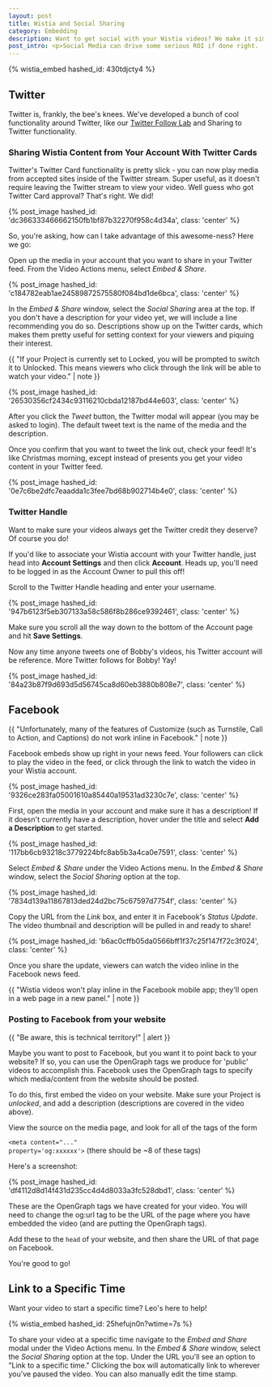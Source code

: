 ```yaml
---
layout: post
title: Wistia and Social Sharing
category: Embedding
description: Want to get social with your Wistia videos? We make it simple to share and track your videos on your favorite social media sites, such as Facebook and Twitter.
post_intro: <p>Social Media can drive some serious ROI if done right.  Vehicles like Facebook and Twitter can be used to spread a business message effectively, especially if delivered in an easy to consume and share way.  The best way to do that is with video - it's perfect for social media attention spans, so it tends to 'travel' better than blocks of text.</p><p>Now that you've got your video uploaded to Wistia, how do you share it and track the performance on Social Media sites?  This tutorial will help.  The two services we're focused on here are Facebook and Twitter.</p>
---
```


{% wistia_embed hashed_id: 430tdjcty4 %}

## Twitter

Twitter is, frankly, the bee's knees. We've developed a bunch of cool functionality
around Twitter, like our [Twitter Follow Lab](http://wistia.com/labs/twitter-follows/) 
and Sharing to Twitter functionality.

### Sharing Wistia Content from Your Account With Twitter Cards

Twitter's Twitter Card functionality is pretty slick - you can now play media from
accepted sites inside of the Twitter stream. Super useful, as it doesn't require
leaving the Twitter stream to view your video. Well guess who got Twitter Card
approval? That's right. We did!

{% post_image hashed_id: 'dc366333466662150fb1bf87b32270f958c4d34a', class: 'center' %}

So, you're asking, how can I take advantage of this awesome-ness?  Here we go:

Open up the media in your account that you want to share in your Twitter feed.
From the <span class="action_menu">Video Actions</span> menu, select *Embed & Share*.

{% post_image hashed_id: 'c184782eab1ae24589872575580f084bd1de6bca', class: 'center' %}

In the *Embed & Share* window, select the *Social Sharing* area at the top. 
If you don't have a description for your video yet, we will include a line 
recommending you do so. Descriptions show up on the Twitter cards, which makes 
them pretty useful for setting context for your viewers and piquing their interest.

{{ "If your Project is currently set to Locked, you will be prompted to switch it to Unlocked. This means viewers who click through the link will be able to watch your video." | note }} 

{% post_image hashed_id: '26530356cf2434c93116210cbda12187bd44e603', class: 'center' %}

After you click the *Tweet* button, the Twitter modal will appear (you may
be asked to login). The default tweet text is the name of the media and the 
description.

Once you confirm that you want to tweet the link out, check your feed! It's like
Christmas morning, except instead of presents you get your video content in your
Twitter feed.

{% post_image hashed_id: '0e7c6be2dfc7eaadda1c3fee7bd68b902714b4e0', class: 'center' %}

### Twitter Handle

Want to make sure your videos always get the Twitter credit they deserve? Of course you do!

If you'd like to associate your Wistia account with your Twitter handle, just head into 
**Account Settings** and then click **Account**. Heads up, you'll need to be logged in as 
the Account Owner to pull this off!

Scroll to the Twitter Handle heading and enter your username.

{% post_image hashed_id: '947b6123f5eb307133a58c586f8b286ce9392461', class: 'center' %}

Make sure you scroll all the way down to the bottom of the Account page and hit **Save Settings**.

Now any time anyone tweets one of Bobby's videos, his Twitter account will be reference. 
More Twitter follows for Bobby! Yay!

{% post_image hashed_id: '84a23b87f9d693d5d56745ca8d60eb3880b808e7', class: 'center' %}

## Facebook

{{ "Unfortunately, many of the features of Customize (such as Turnstile, Call to Action, and Captions) do not work inline in Facebook." | note }}

Facebook embeds show up right in your news feed.  Your followers can click to play the 
video in the feed, or click through the link to watch the video in your Wistia account.

{% post_image hashed_id: '9326ce283fa05001610a85440a19531ad3230c7e', class: 'center' %}

First, open the media in your account and make sure it has a description! If it
doesn't currently have a description, hover under the title and select **Add a Description** 
to get started.

{% post_image hashed_id: '117bb6cb93218c3779224bfc8ab5b3a4ca0e7591', class: 'center' %}

Select *Embed & Share* under the <span class="action_menu">Video Actions</span> menu.
In the *Embed & Share* window, select the *Social Sharing* option at the top.

{% post_image hashed_id: '7834d139a11867813ded24d2bc75c67597d7754f', class: 'center' %}

Copy the URL from the *Link* box, and enter it in Facebook's *Status Update*. 
The video thumbnail and description will be pulled in and ready to share!

{% post_image hashed_id: 'b6ac0cffb05da0566bff1f37c25f147f72c3f024', class: 'center' %}

Once you share the update, viewers can watch the video inline in the Facebook
news feed.

{{ "Wistia videos won't play inline in the Facebook mobile app; they'll open in a web page in a new panel." | note }}

### Posting to Facebook from your website

{{ "Be aware, this is technical territory!" | alert }}

Maybe you want to post to Facebook, but you want it to point back to your website?
If so, you can use the OpenGraph tags we produce for 'public' videos to accomplish 
this. Facebook uses the OpenGraph tags to specify which media/content from the 
website should be posted.

To do this, first embed the video on your website.  Make sure your Project is
*unlocked*, and add a description (descriptions are covered in the video above).

View the source on the media page, and look for all of the tags of the form

<code class="full_width">&lt;meta content="..." property='og:xxxxxx'&gt;</code>
(there should be ~8 of these tags)

Here's a screenshot:

{% post_image hashed_id: 'df4112d8d14f431d235cc4d4d8033a3fc528dbd1', class: 'center' %}

These are the OpenGraph tags we have created for your video. You will need to 
change the og:url tag to be the URL of the page where you have embedded the 
video (and are putting the OpenGraph tags).

Add these to the `head` of your website, and then share the URL of that page on Facebook.

You're good to go!

## Link to a Specific Time

Want your video to start a specific time? Leo's here to help!

{% wistia_embed hashed_id: 25hefujn0n?wtime=7s %}

To share your video at a specific time navigate to the *Embed and Share* modal under
the <span class="action_menu">Video Actions</span> menu. In the *Embed & Share* window, 
select the *Social Sharing* option at the top. Under the URL you'll see an option to 
"Link to a specific time." Clicking the box will automatically link to wherever you've
paused the video. You can also manually edit the time stamp.